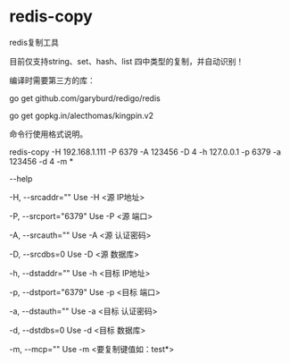 # redis-copy
redis复制工具

目前仅支持string、set、hash、list 四中类型的复制，并自动识别！

编译时需要第三方的库：

go get github.com/garyburd/redigo/redis

go get gopkg.in/alecthomas/kingpin.v2

命令行使用格式说明。

redis-copy -H 192.168.1.111 -P 6379 -A 123456 -D 4 -h 127.0.0.1 -p 6379 -a 123456 -d 4 -m *




--help

-H, --srcaddr=""      Use -H <源 IP地址>

-P, --srcport="6379"  Use -P <源 端口>

-A, --srcauth=""      Use -A <源 认证密码>

-D, --srcdbs=0        Use -D <源 数据库>


-h, --dstaddr=""      Use -h <目标 IP地址>

-p, --dstport="6379"  Use -p <目标 端口>

-a, --dstauth=""      Use -a <目标 认证密码>

-d, --dstdbs=0        Use -d <目标 数据库>

-m, --mcp=""          Use -m <要复制键值如：test*>

